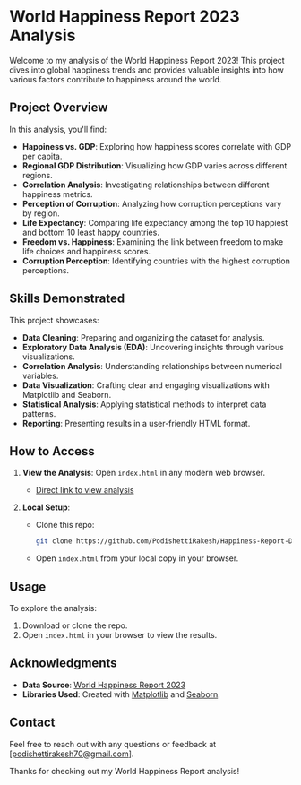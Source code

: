 # World Happiness Report 2023 Analysis

Welcome to my analysis of the World Happiness Report 2023! This project dives into global happiness trends and provides valuable insights into how various factors contribute to happiness around the world.

## Project Overview

In this analysis, you'll find:

- **Happiness vs. GDP**: Exploring how happiness scores correlate with GDP per capita.
- **Regional GDP Distribution**: Visualizing how GDP varies across different regions.
- **Correlation Analysis**: Investigating relationships between different happiness metrics.
- **Perception of Corruption**: Analyzing how corruption perceptions vary by region.
- **Life Expectancy**: Comparing life expectancy among the top 10 happiest and bottom 10 least happy countries.
- **Freedom vs. Happiness**: Examining the link between freedom to make life choices and happiness scores.
- **Corruption Perception**: Identifying countries with the highest corruption perceptions.

## Skills Demonstrated

This project showcases:

- **Data Cleaning**: Preparing and organizing the dataset for analysis.
- **Exploratory Data Analysis (EDA)**: Uncovering insights through various visualizations.
- **Correlation Analysis**: Understanding relationships between numerical variables.
- **Data Visualization**: Crafting clear and engaging visualizations with Matplotlib and Seaborn.
- **Statistical Analysis**: Applying statistical methods to interpret data patterns.
- **Reporting**: Presenting results in a user-friendly HTML format.


## How to Access

1. **View the Analysis**: Open `index.html` in any modern web browser. 
   - [Direct link to view analysis](https://podishettirakesh.github.io/Happiness-Report-Data-Analysis/) 

2. **Local Setup**:
   - Clone this repo:
     ```bash
     git clone https://github.com/PodishettiRakesh/Happiness-Report-Data-Analysis.git
     ```
   - Open `index.html` from your local copy in your browser.

## Usage

To explore the analysis:
1. Download or clone the repo.
2. Open `index.html` in your browser to view the results.

## Acknowledgments

- **Data Source**: [World Happiness Report 2023](https://worldhappiness.report)
- **Libraries Used**: Created with [Matplotlib](https://matplotlib.org/) and [Seaborn](https://seaborn.pydata.org/).

## Contact

Feel free to reach out with any questions or feedback at [podishettirakesh70@gmail.com].

Thanks for checking out my World Happiness Report analysis!
